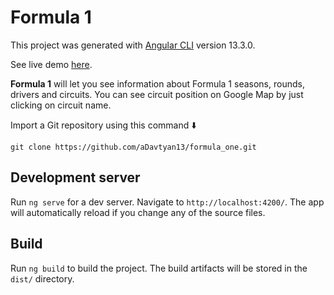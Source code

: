 # Formula 1

This project was generated with [Angular CLI](https://github.com/angular/angular-cli) version 13.3.0.

See live demo [here](https://adavtyan13.github.io/formula_one/).

**Formula 1** will let you see information about Formula 1 seasons, rounds, drivers and circuits.
You can see circuit position on Google Map by just clicking on circuit name.

Import a Git repository using this command ⬇️
```
git clone https://github.com/aDavtyan13/formula_one.git
```
## Development server

Run `ng serve` for a dev server. Navigate to `http://localhost:4200/`. The app will automatically reload if you change any of the source files.

## Build

Run `ng build` to build the project. The build artifacts will be stored in the `dist/` directory.
